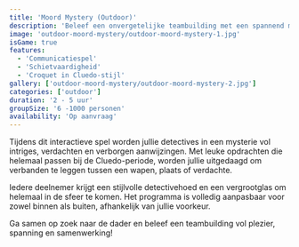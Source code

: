 ```yaml
---
title: 'Moord Mystery (Outdoor)'
description: 'Beleef een onvergetelijke teambuilding met een spannend murder-mystery in Cluedo-stijl!'
image: 'outdoor-moord-mystery/outdoor-moord-mystery-1.jpg'
isGame: true
features:
  - 'Communicatiespel'
  - 'Schietvaardigheid'
  - 'Croquet in Cluedo-stijl'
gallery: ['outdoor-moord-mystery/outdoor-moord-mystery-2.jpg']
categories: ['outdoor']
duration: '2 - 5 uur'
groupSize: '6 -1000 personen'
availability: 'Op aanvraag'
---
```


Tijdens dit interactieve spel worden jullie detectives in een mysterie vol intriges, verdachten en verborgen aanwijzingen. Met leuke opdrachten die helemaal passen bij de Cluedo-periode, worden jullie uitgedaagd om verbanden te leggen tussen een wapen, plaats of verdachte.

Iedere deelnemer krijgt een stijlvolle detectivehoed en een vergrootglas om helemaal in de sfeer te komen. Het programma is volledig aanpasbaar voor zowel binnen als buiten, afhankelijk van jullie voorkeur.

Ga samen op zoek naar de dader en beleef een teambuilding vol plezier, spanning en samenwerking!
